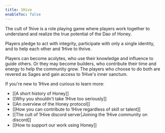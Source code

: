 ```yaml
---
title: 1Hive
enableToc: false
---
```

The cult of 1hive is a role playing game where players work together to understand and realize the true potential of the Dao of Honey.

Players pledge to act with integrity, participate with only a single identity, and to help each other and 1Hive to thrive. 

Players can become acolytes, who use their knowledge and influence to guide others. Or they may become builders, who contribute their time and energy to help the community grow. The players who choose to do both are revered as Sages and gain access to 1Hive's inner sanctum. 
	 
If you're new to 1Hive and curious to learn more:
* [[A short history of Honey]]
* [[Why you shouldn't take 1Hive too seriously]]
* [[An overview of the Honey protocol]]
* [[How you can contribute to 1Hive regardless of skill or talent]]
* [[The cult of 1Hive discord server|Joining the 1Hive community on discord]]
* [[How to support our work using Honey]]

